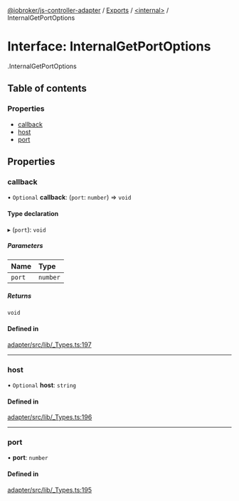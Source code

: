 [@iobroker/js-controller-adapter](../README.md) / [Exports](../modules.md) / [<internal\>](../modules/internal_.md) / InternalGetPortOptions

# Interface: InternalGetPortOptions

[<internal>](../modules/internal_.md).InternalGetPortOptions

## Table of contents

### Properties

- [callback](internal_.InternalGetPortOptions.md#callback)
- [host](internal_.InternalGetPortOptions.md#host)
- [port](internal_.InternalGetPortOptions.md#port)

## Properties

### callback

• `Optional` **callback**: (`port`: `number`) => `void`

#### Type declaration

▸ (`port`): `void`

##### Parameters

| Name | Type |
| :------ | :------ |
| `port` | `number` |

##### Returns

`void`

#### Defined in

[adapter/src/lib/_Types.ts:197](https://github.com/ioBroker/ioBroker.js-controller/blob/9b6770e2/packages/adapter/src/lib/_Types.ts#L197)

___

### host

• `Optional` **host**: `string`

#### Defined in

[adapter/src/lib/_Types.ts:196](https://github.com/ioBroker/ioBroker.js-controller/blob/9b6770e2/packages/adapter/src/lib/_Types.ts#L196)

___

### port

• **port**: `number`

#### Defined in

[adapter/src/lib/_Types.ts:195](https://github.com/ioBroker/ioBroker.js-controller/blob/9b6770e2/packages/adapter/src/lib/_Types.ts#L195)
